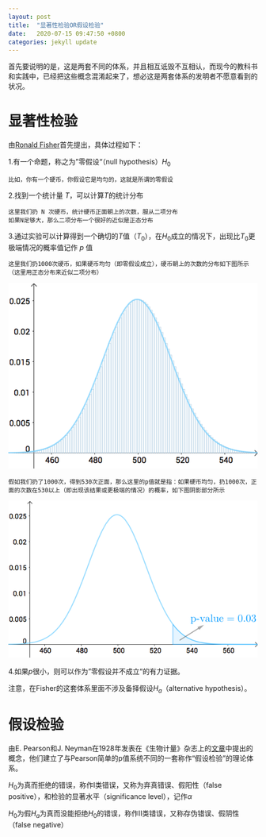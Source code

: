 ```yaml
---
layout: post
title:  "显著性检验OR假设检验"
date:   2020-07-15 09:47:50 +0800
categories: jekyll update
---
```

<head>
    <script src="https://cdn.mathjax.org/mathjax/latest/MathJax.js?config=TeX-AMS-MML_HTMLorMML" type="text/javascript"></script>
    <script type="text/x-mathjax-config">
        MathJax.Hub.Config({
            tex2jax: {
            skipTags: ['script', 'noscript', 'style', 'textarea', 'pre'],
            inlineMath: [['$','$']]
            }
        });
    </script>
</head>

首先要说明的是，这是两套不同的体系，并且相互诋毁不互相认，而现今的教科书和实践中，已经把这些概念混淆起来了，想必这是两套体系的发明者不愿意看到的状况。
# 显著性检验
由[Ronald Fisher](https://en.wikipedia.org/wiki/Ronald_Fisher)首先提出，具体过程如下：


1.有一个命题，称之为”零假设“（null hypothesis）$H_0$

```
比如，你有一个硬币，你假设它是均匀的，这就是所谓的零假设
```

2.找到一个统计量 $T$，可以计算$T$的统计分布

```
这里我们扔 N 次硬币，统计硬币正面朝上的次数，服从二项分布
如果N足够大，那么二项分布一个很好的近似是正态分布
```

3.通过实验可以计算得到一个确切的$T$值（$T_0$），在$H_0$成立的情况下，出现比$T_0$更极端情况的概率值记作 $p$ 值
```
这里我们扔1000次硬币，如果硬币均匀（即零假设成立），硬币朝上的次数的分布如下图所示（这里用正态分布来近似二项分布）

```
![pic](../pics/二项分布.png) 

```
假如我们扔了1000次，得到530次正面，那么这里的p值就是指：如果硬币均匀，扔1000次，正面的次数在530以上（即出现该结果或更极端的情况）的概率，如下图阴影部分所示
```
![pic](../pics/二项分布1.png)

4.如果$p$很小，则可以作为”零假设并不成立“的有力证据。


注意，在Fisher的这套体系里面不涉及备择假设$H_a$（alternative hypothesis）。

# 假设检验
由E. Pearson和J. Neyman在1928年发表在《生物计量》杂志上的[文章](https://psycnet.apa.org/record/1929-03879-001)中提出的概念，他们建立了与Pearson简单的p值系统不同的一套称作“假设检验”的理论体系。

$H_0$为真而拒绝的错误，称作I类错误，又称为弃真错误、假阳性（false positive），和检验的显著水平（significance level），记作${\alpha}$

$H_0$为假$H_a$为真而没能拒绝$H_0$的错误，称作II类错误，又称存伪错误、假阴性（false negative）